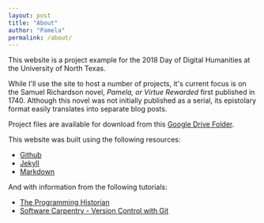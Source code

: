 ```yaml
---
layout: post
title: "About"
author: "Pamela"
permalink: /about/
---
```


This website is a project example for the 2018 Day of Digital Humanities at the University of North Texas.  

While I'll use the site to host a number of projects, it's current focus is on the Samuel Richardson novel, *Pamela, or Virtue Rewarded* first published in 1740. Although this novel was not initially published as a serial, its epistolary format easily translates into separate blog posts.  

Project files are available for download from this [Google Drive Folder](http://bit.ly/2oMclee).  

This website was built using the following resources:
- [Github](https://github.com/)
- [Jekyll](https://jekyllrb.com/docs/home/)
- [Markdown](https://guides.github.com/features/mastering-markdown/)  

And with information from the following tutorials:
- [The Programming Historian](https://programminghistorian.org/lessons/building-static-sites-with-jekyll-github-pages)
- [Software Carpentry - Version Control with Git](http://swcarpentry.github.io/git-novice/)


